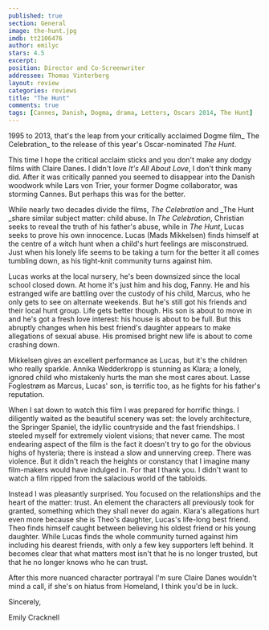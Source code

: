 ```yaml
---
published: true
section: General
image: the-hunt.jpg
imdb: tt2106476
author: emilyc 
stars: 4.5
excerpt: 
position: Director and Co-Screenwriter
addressee: Thomas Vinterberg
layout: review
categories: reviews
title: "The Hunt"
comments: true
tags: [Cannes, Danish, Dogma, drama, Letters, Oscars 2014, The Hunt]
---
```


1995 to 2013, that's the leap from your critically acclaimed Dogme film_ The Celebration_ to the release of this year's Oscar-nominated _The Hunt_.

This time I hope the critical acclaim sticks and you don't make any dodgy films with Claire Danes. I didn't love _It's All About Love_, I don't think many did. After it was critically panned you seemed to disappear into the Danish woodwork while Lars von Trier, your former Dogme collaborator, was storming Cannes. But perhaps this was for the better.

While nearly two decades divide the films, _The Celebration_ and _The Hunt _share similar subject matter: child abuse. In _The Celebration_,  Christian seeks to reveal the truth of his father's abuse, while in _The Hunt_, Lucas seeks to prove his own innocence. Lucas (Mads Mikkelsen) finds himself at the centre of a witch hunt when a child's hurt feelings are misconstrued. Just when his lonely life seems to be taking a turn for the better it all comes tumbling down, as his tight-knit community turns against him.

Lucas works at the local nursery, he's been downsized since the local school closed down. At home it's just him and his dog, Fanny. He and his estranged wife are battling over the custody of his child, Marcus, who he only gets to see on alternate weekends. But he's still got his friends and their local hunt group. Life gets better though. His son is about to move in and he's got a fresh love interest: his house is about to be full. But this abruptly changes when his best friend's daughter appears to make allegations of sexual abuse. His promised bright new life is about to come crashing down.

Mikkelsen gives an excellent performance as Lucas, but it's the children who really sparkle. Annika Wedderkropp is stunning as Klara; a lonely, ignored child who mistakenly hurts the man she most cares about. Lasse Foglestrøm as Marcus, Lucas' son, is terrific too, as he fights for his father's reputation.

When I sat down to watch this film I was prepared for horrific things. I diligently waited as the beautiful scenery was set: the lovely architecture, the Springer Spaniel, the idyllic countryside and the fast friendships. I steeled myself for extremely violent visions; that never came. The most endearing aspect of the film is the fact it doesn't try to go for the obvious highs of hysteria; there is instead a slow and unnerving creep. There was violence. But it didn't reach the heights or constancy that I imagine many film-makers would have indulged in. For that I thank you. I didn't want to watch a film ripped from the salacious world of the tabloids. 

Instead I was pleasantly surprised. You focused on the relationships and the heart of the matter: trust. An element the characters all previously took for granted, something which they shall never do again.  Klara's allegations hurt even more because she is Theo's daughter, Lucas's life-long best friend. Theo finds himself caught between believing his oldest friend or his young daughter. While Lucas finds the whole community turned against him including his dearest friends, with only a few key supporters left behind. It becomes clear that what matters most isn't that he is no longer trusted, but that he no longer knows who he can trust.

After this more nuanced character portrayal I'm sure Claire Danes wouldn't mind  a call, if she's on hiatus from Homeland, I think you'd be in luck.

Sincerely,

Emily Cracknell
